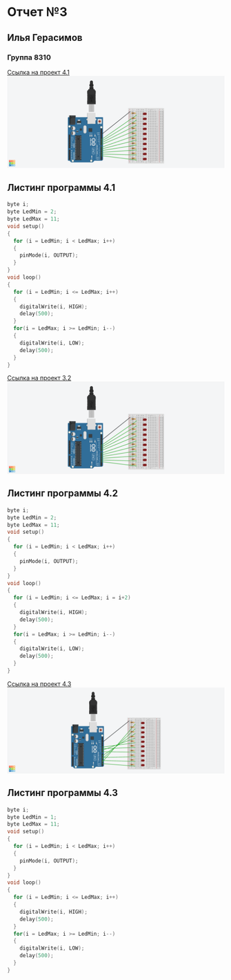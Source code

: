 # Отчет №3
## Илья Герасимов
### Группа 8310

[Ссылка на проект 4.1](https://www.tinkercad.com/things/3vhiYTXFTp1)
![Alt text](img/odinPLUSdva.png)

## Листинг программы 4.1
```C++
byte i;
byte LedMin = 2;
byte LedMax = 11;
void setup()
{
  for (i = LedMin; i < LedMax; i++)
  {
    pinMode(i, OUTPUT);
  }
}
void loop()
{
  for (i = LedMin; i <= LedMax; i++)
  {
    digitalWrite(i, HIGH);
    delay(500);
  }
  for(i = LedMax; i >= LedMin; i--)
  {
    digitalWrite(i, LOW);
    delay(500);
  }
}
```

[Ссылка на проект 3.2](https://www.tinkercad.com/things/k8tjRHI9PCS)
![Alt text](img/odinPLUSdva.png)

## Листинг программы 4.2
```C++
byte i;
byte LedMin = 2;
byte LedMax = 11;
void setup()
{
  for (i = LedMin; i < LedMax; i++)
  {
    pinMode(i, OUTPUT);
  }
}
void loop()
{
  for (i = LedMin; i <= LedMax; i = i+2)
  {
    digitalWrite(i, HIGH);
    delay(500);
  }
  for(i = LedMax; i >= LedMin; i--)
  {
    digitalWrite(i, LOW);
    delay(500);
  }
}
```

[Ссылка на проект 4.3](https://www.tinkercad.com/things/lFchsZXNepG-copy-of-copy-of-brave-inari/editel?tenant=circuits)
![Alt text](img/tri.png)

## Листинг программы 4.3
```C++
byte i;
byte LedMin = 1;
byte LedMax = 11;
void setup()
{
  for (i = LedMin; i < LedMax; i++)
  {
    pinMode(i, OUTPUT);
  }
}
void loop()
{
  for (i = LedMin; i <= LedMax; i++)
  {
    digitalWrite(i, HIGH);
    delay(500);
  }
  for(i = LedMax; i >= LedMin; i--)
  {
    digitalWrite(i, LOW);
    delay(500);
  }
}
```